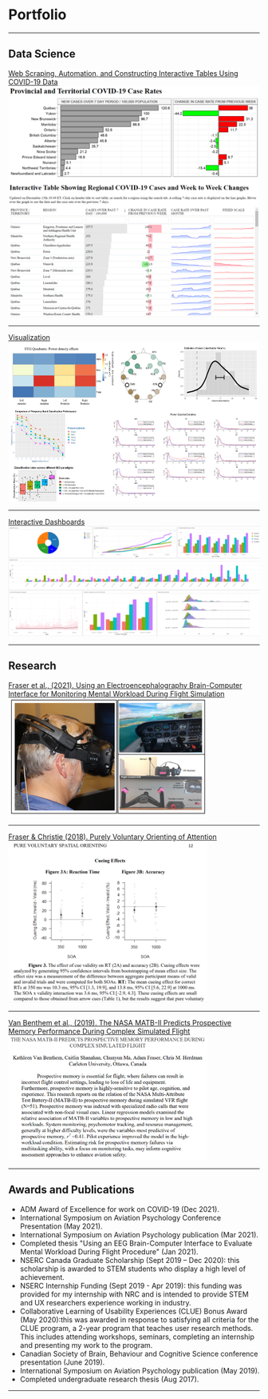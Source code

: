 # Portfolio

---

## Data Science 

[Web Scraping, Automation, and Constructing Interactive Tables Using COVID-19 Data](https://sdd-business-intelligence.shinyapps.io/COVID-19_Canada_Case_Rate_Display/)
<img src="images/COVID_project_photo.png?raw=true" style="width:550px;"/>

---
[Visualization]("images/visualization.png")
<img src="images/visualization.png?raw=true" style="width:550px;height:320px;"/>

---
[Interactive Dashboards]("images/dashboard.png")
<img src="images/dashboard.png?raw=true" style="width:550px;"/>

---
## Research

[Fraser et al., (2021). Using an Electroencephalography Brain-Computer Interface for Monitoring Mental Workload 
During Flight Simulation](/pdf/Fraser_ISAP_2021.pdf)
<img src="images/bci.PNG?raw=true" style="width:400px;height:237px;"/>

---
[Fraser & Christie (2018). Purely Voluntary Orienting of Attention](/pdf/Fraser&Christie_APP_SubmittedPDF.pdf )
<img src="images/attention.png?raw=true" style="width:400px;"/>

---
[Van Benthem et al., (2019). The NASA MATB-II Predicts Prospective Memory Performance During Complex Simulated Flight](/pdf/ISAP2019.pdf)
<img src="images/ISAP2019.png?raw=true" style="width:400px;"/>

---
## Awards and Publications
- ADM Award of Excellence for work on COVID-19 (Dec 2021).
- International Symposium on Aviation Psychology Conference Presentation (May 2021).
- International Symposium on Aviation Psychology publication (Mar 2021).
- Completed thesis "Using an EEG Brain-Computer Interface to Evaluate Mental Workload During Flight Procedure" (Jan 2021).
- NSERC Canada Graduate Scholarship (Sept 2019 – Dec 2020): this scholarship is awarded to STEM students who display a high level of achievement. 
- NSERC Internship Funding (Sept 2019 - Apr 2019): this funding was provided for my internship with NRC and is intended to provide STEM and UX researchers experience working in industry.
- Collaborative Learning of Usability Experiences (CLUE) Bonus Award (May 2020):this was awarded in response to satisfying all criteria for the CLUE program, a 2-year program that teaches user research methods. This includes attending workshops, seminars, completing an internship and presenting my work to the program.
- Canadian Society of Brain, Behaviour and Cognitive Science conference presentation (June 2019).
- International Symposium on Aviation Psychology publication (May 2019).                                         
- Completed undergraduate research thesis (Aug 2017).

---
